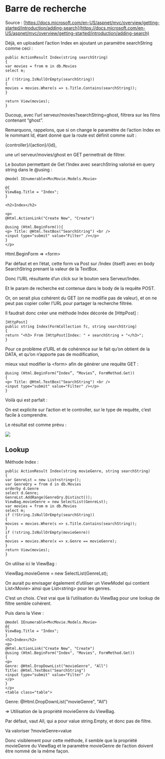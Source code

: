 # Barre de recherche

Source : [https://docs.microsoft.com/en-US/aspnet/mvc/overview/getting-started/introduction/adding-search](https://docs.microsoft.com/en-US/aspnet/mvc/overview/getting-started/introduction/adding-search)

Déjà, en uploadant l’action Index en ajoutant un paramètre searchString comme ceci :

```
public ActionResult Index(string searchString)
{ 
var movies = from m in db.Movies
select m;

if (!String.IsNullOrEmpty(searchString))
{
movies = movies.Where(s => s.Title.Contains(searchString));
}

return View(movies);
}
```

Ducoup, avec l’url serveur/movies?searchString=ghost, filtrera sur les films contenant “ghost”.

Remarquons, rappelons, que si on change le paramètre de l’action Index en le nommant Id, étant donné que la route est définit comme suit :

{controller}/{action}/{id},

une url serveur/movies/ghost en GET permettrait de filtrer.

Le bouton permettant de Get l’Index avec searchString valorisé en query string dans le @using :

```
@model IEnumerable<MvcMovie.Models.Movie>

@{
ViewBag.Title = "Index";
}

<h2>Index</h2>

<p>
@Html.ActionLink("Create New", "Create")

@using (Html.BeginForm()){ 
<p> Title: @Html.TextBox("SearchString") <br />
<input type="submit" value="Filter" /></p>
}
</p>
```

Html.BeginForm ⇒ &lt;form&gt;

Par défaut et en l’état, cette form va Post sur /Index \(itself\) avec en body SearchString prenant la valeur de la TextBox.

Donc l’URL résultante d’un click sur le bouton sera Serveur/Index.

Et le param de recherche est contenue dans le body de la requête POST.

Or, on serait plus cohérent du GET \(on ne modifie pas de valeur\), et on ne peut pas copier coller l’URL pour partager la recherche filtrée.

Il faudrait donc créer une méthode Index décorée de \[HttpPost\] :

```
[HttpPost]
public string Index(FormCollection fc, string searchString)
{
return "<h3> From [HttpPost]Index: " + searchString + "</h3>";
}
```

Pour ce problème d’URL et de cohérence sur le fait qu’on obtient de la DATA, et qu’on n’apporte pas de modification,

mieux vaut modifier la &lt;form&gt; afin de générer une requête GET :

```
@using (Html.BeginForm(“Index”, “Movies”, FormMethod.Get))
{
<p> Title: @Html.TextBox("SearchString") <br />
<input type="submit" value="Filter" /></p>
}
```

Voilà qui est parfait :

On est explicite sur l’action et le controller, sur le type de requête, c’est facile à comprendre.

Le résultat est comme prévu :

![](https://lh3.googleusercontent.com/kcjxNlCPbQj2ylEIH25pyd5ppWAyhcHuoG9GoQS75nPzOxCIeBcUiKshxvkF1Gg5Np5twZ7t9P0zlWuUpwwdssdUb0w6JLtxIbYDmMuc1wKuap3EoWVL2_w_hPi4YSyHpLrR16LZ)

## Lookup

Méthode Index :

```
public ActionResult Index(string movieGenre, string searchString)
{
var GenreLst = new List<string>();
var GenreQry = from d in db.Movies
orderby d.Genre
select d.Genre;
GenreLst.AddRange(GenreQry.Distinct());
ViewBag.movieGenre = new SelectList(GenreLst);
var movies = from m in db.Movies
select m;
if (!String.IsNullOrEmpty(searchString))
{
movies = movies.Where(s => s.Title.Contains(searchString));
}
if (!string.IsNullOrEmpty(movieGenre))
{
movies = movies.Where(x => x.Genre == movieGenre);
}
return View(movies);
}
```

On utilise ici le ViewBag :

ViewBag.movieGenre = new SelectList\(GenreLst\);

On aurait pu envisager également d’utiliser un ViewModel qui contient List&lt;Movie&gt; ainsi que List&lt;string&gt; pour les genres.

C’est un choix. C’est vrai que là l’utilisation du ViewBag pour une lookup de filtre semble cohérent.

Puis dans la View :

```
@model IEnumerable<MvcMovie.Models.Movie>
@{
ViewBag.Title = "Index";
}
<h2>Index</h2>
<p>
@Html.ActionLink("Create New", "Create")
@using (Html.BeginForm("Index", "Movies", FormMethod.Get))
{
<p>
Genre: @Html.DropDownList("movieGenre", "All")
Title: @Html.TextBox("SearchString")
<input type="submit" value="Filter" />
</p>
}
</p>
<table class="table">
```

Genre: @Html.DropDownList\("movieGenre", "All"\)

⇒ Utilisation de la propriété movieGenre du ViewBag.

Par défaut, vaut All, qui a pour value string.Empty, et donc pas de filtre.

Va valoriser ?movieGenre=value

Donc visiblement pour cette méthode, il semble que la propriété movieGenre du ViewBag et le paramètre movieGenre de l’action doivent être nommé de la même façon.

